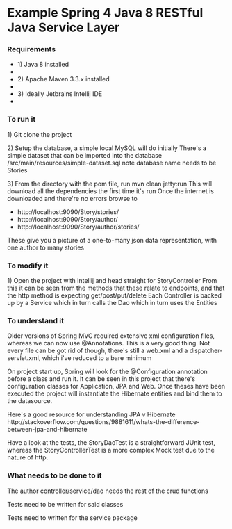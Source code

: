 <h1>Example Spring 4 Java 8 RESTful Java Service Layer</h1>

<h3>Requirements</h3>

<ul>
<li>1) Java 8 installed<li>
<li>2) Apache Maven 3.3.x installed<li>
<li>3) Ideally Jetbrains Intellij IDE<li>
</ul>


<h3>To run it</h3>

<p>1) Git clone the project</p>

<p>2) Setup the database, a simple local MySQL will do initially
   There's a simple dataset that can be imported into the database
   /src/main/resources/simple-dataset.sql
   note database name needs to be Stories
</p>

<p>3) From the directory with the pom file, run mvn clean jetty:run
   This will download all the dependencies the first time it's run
   Once the internet is downloaded and there're no errors browse to</p>
   <ul> 
   <li>http://localhost:9090/Story/stories/</li>
   <li>http://localhost:9090/Story/author/</li>
   <li>http://localhost:9090/Story/author/stories/</li>
   </ul>

   <p>These give you a picture of a one-to-many json data representation, with one author to many stories
</p>

<h3>To modify it</h3>

<p>
1) Open the project with Intellij and head straight for StoryController
   From this it can be seen from the methods that these relate to endpoints, and that
   the http method is expecting get/post/put/delete
   Each Controller is backed up by a Service which in turn calls the Dao which in turn uses the Entities
</p>

<h3>To understand it</h3>

<p>Older versions of Spring MVC required extensive xml configuration files, whereas we can now use @Annotations.
This is a very good thing.
Not every file can be got rid of though, there's still a web.xml and a dispatcher-servlet.xml, which i've reduced to a bare minimum
</p>
<p>On project start up, Spring will look for the @Configuration annotation before a class and run it. It can be seen in this project that there's
configuration classes for Application, JPA and Web. Once theses have been executed the project will instantiate the Hibernate entities and bind them to
the datasource.</p>
<p>Here's a good resource for understanding JPA v Hibernate http://stackoverflow.com/questions/9881611/whats-the-difference-between-jpa-and-hibernate</p>

<p>Have a look at the tests, the StoryDaoTest is a straightforward JUnit test, whereas the StoryControllerTest is a more complex Mock test due to the nature of http.</p>

<h3>What needs to be done to it</h3>

<p>The author controller/service/dao needs the rest of the crud functions</p>
<p>Tests need to be written for said classes</p>
<p>Tests need to written for the service package</p>



